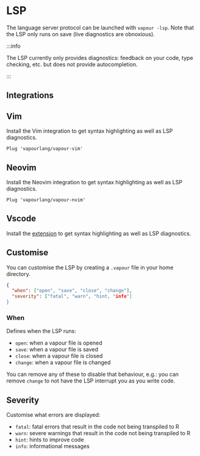 # LSP

The language server protocol can be launched with `vapour -lsp`.
Note that the LSP only runs on save (live diagnostics are obnoxious).

:::info

The LSP currently only provides diagnostics: feedback on your 
code, type checking, etc. but does not provide autocompletion.

:::

## Integrations

## Vim

Install the Vim integration to get syntax highlighting as well as LSP diagnostics.

```vim
Plug 'vapourlang/vapour-vim'
```

## Neovim

Install the Neovim integration to get syntax highlighting as well as LSP diagnostics.

```vim
Plug 'vapourlang/vapour-nvim'
```

## Vscode

Install the [extension](https://github.com/vapourlang/vapour-vscode) 
to get syntax highlighting as well as LSP diagnostics.

## Customise

You can customise the LSP by creating a `.vapour` file in your
home directory.

```json
{
  "when": ["open", "save", "close", "change"],
  "severity": ["fatal", "warn", "hint, "info"]
}
```

### When

Defines when the LSP runs:

- `open`: when a vapour file is opened
- `save`: when a vapour file is saved
- `close`: when a vapour file is closed
- `change`: when a vapour file is changed

You can remove any of these to disable that behaviour,
e.g.: you can remove `change` to not have the LSP interrupt
you as you write code.

## Severity

Customise what errors are displayed:

- `fatal`: fatal errors that result in the code not being transpiled to R
- `warn`: severe warnings that result in the code not being transpiled to R
- `hint`: hints to improve code
- `info`: informational messages
